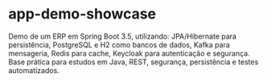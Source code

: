 # app-demo-showcase
Demo de um ERP em Spring Boot 3.5, utilizando: JPA/Hibernate para persistência, PostgreSQL e H2 como bancos de dados, Kafka para mensageria, Redis para cache, Keycloak para autenticação e segurança. Base prática para estudos em Java, REST, segurança, persistência e testes automatizados.
